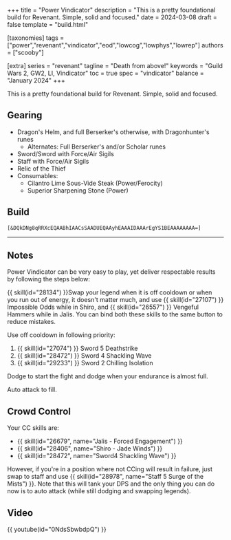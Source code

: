 +++
title = "Power Vindicator"
description = "This is a pretty foundational build for Revenant. Simple, solid and focused."
date = 2024-03-08
draft = false
template = "build.html"

[taxonomies]
tags = ["power","revenant","vindicator","eod","lowcog","lowphys","lowrep"]
authors = ["scooby"]

[extra]
series = "revenant"
tagline = "Death from above!"
keywords = "Guild Wars 2, GW2, LI, Vindicator"
toc = true
spec = "vindicator"
balance = "January 2024"
+++

This is a pretty foundational build for Revenant. Simple, solid and focused.

## Gearing

- Dragon's Helm, and full Berserker's otherwise, with Dragonhunter's runes
  - Alternates: Full Berserker's and/or Scholar runes
- Sword/Sword with Force/Air Sigils
- Staff with Force/Air Sigils
- Relic of the Thief
- Consumables:
  - Cilantro Lime Sous-Vide Steak (Power/Ferocity)
  - Superior Sharpening Stone (Power)

## Build


`[&DQkDNg8qRRXcEQAABhIAACsSAADUEQAAyhEAAAIDAAArEgYS1BEAAAAAAAA=]`

---

<div data-armory-embed='skills' data-armory-nokey=true data-armory-ids='28134,28419'></div><div data-armory-embed='skills' data-armory-ids='26937,29209,28231,27107,28406'></div><div data-armory-embed='skills' data-armory-ids='27372,28516,26679,26557,27975'></div><div data-armory-embed='specializations' data-armory-ids='3,15,69' data-armory-3-traits='1761,1774,1719' data-armory-15-traits='1767,1765,1800' data-armory-69-traits='2258,2259,2257'></div>

## Notes

Power Vindicator can be very easy to play, yet deliver respectable results by following the steps below:

{{ skill(id="28134") }}Swap your legend when it is off cooldown
or when you run out of energy, it doesn't matter much, and use
{{ skill(id="27107") }} Impossible Odds while in Shiro, and
{{ skill(id="26557") }} Vengeful Hammers while in Jalis. You can bind both these skills to the same button to reduce mistakes.

Use off cooldown in following priority:

1. {{ skill(id="27074") }} Sword 5 Deathstrike
2. {{ skill(id="28472") }} Sword 4 Shackling Wave
3. {{ skill(id="29233") }} Sword 2 Chilling Isolation

Dodge to start the fight and dodge when your endurance is almost full. 

Auto attack to fill.

## Crowd Control

Your CC skills are:

- {{ skill(id="26679", name="Jalis - Forced Engagement") }}
- {{ skill(id="28406", name="Shiro - Jade Winds") }}
- {{ skill(id="28472", name="Sword4 Shackling Wave") }}

However, if you're in a position where not CCing will result in failure, just swap to staff and use
{{ skill(id="28978", name="Staff 5 Surge of the Mists") }}.
Note that this will tank your DPS and the only thing you can do now is to auto attack (while still dodging and swapping legends).

## Video

{{ youtube(id="0NdsSbwbdpQ") }}

